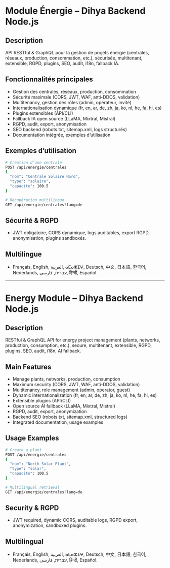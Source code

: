 # Module Énergie – Dihya Backend Node.js

## Description
API RESTful & GraphQL pour la gestion de projets énergie (centrales, réseaux, production, consommation, etc.), sécurisée, multitenant, extensible, RGPD, plugins, SEO, audit, i18n, fallback IA.

## Fonctionnalités principales
- Gestion des centrales, réseaux, production, consommation
- Sécurité maximale (CORS, JWT, WAF, anti-DDOS, validation)
- Multitenancy, gestion des rôles (admin, opérateur, invité)
- Internationalisation dynamique (fr, en, ar, de, zh, ja, ko, nl, he, fa, hi, es)
- Plugins extensibles (API/CLI)
- Fallback IA open source (LLaMA, Mixtral, Mistral)
- RGPD, audit, export, anonymisation
- SEO backend (robots.txt, sitemap.xml, logs structurés)
- Documentation intégrée, exemples d’utilisation

## Exemples d’utilisation
```bash
# Création d’une centrale
POST /api/energie/centrales
{
  "nom": "Centrale Solaire Nord",
  "type": "solaire",
  "capacite": 100.5
}

# Récupération multilingue
GET /api/energie/centrales?lang=de
```

## Sécurité & RGPD
- JWT obligatoire, CORS dynamique, logs auditables, export RGPD, anonymisation, plugins sandboxés.

## Multilingue
- Français, English, العربية, ⴰⵎⴰⵣⵉⵖ, Deutsch, 中文, 日本語, 한국어, Nederlands, עברית, فارسی, हिन्दी, Español.

---

# Energy Module – Dihya Backend Node.js

## Description
RESTful & GraphQL API for energy project management (plants, networks, production, consumption, etc.), secure, multitenant, extensible, RGPD, plugins, SEO, audit, i18n, AI fallback.

## Main Features
- Manage plants, networks, production, consumption
- Maximum security (CORS, JWT, WAF, anti-DDOS, validation)
- Multitenancy, role management (admin, operator, guest)
- Dynamic internationalization (fr, en, ar, de, zh, ja, ko, nl, he, fa, hi, es)
- Extensible plugins (API/CLI)
- Open source AI fallback (LLaMA, Mixtral, Mistral)
- RGPD, audit, export, anonymization
- Backend SEO (robots.txt, sitemap.xml, structured logs)
- Integrated documentation, usage examples

## Usage Examples
```bash
# Create a plant
POST /api/energie/centrales
{
  "nom": "North Solar Plant",
  "type": "solar",
  "capacite": 100.5
}

# Multilingual retrieval
GET /api/energie/centrales?lang=de
```

## Security & RGPD
- JWT required, dynamic CORS, auditable logs, RGPD export, anonymization, sandboxed plugins.

## Multilingual
- Français, English, العربية, ⴰⵎⴰⵣⵉⵖ, Deutsch, 中文, 日本語, 한국어, Nederlands, עברית, فارسی, हिन्दी, Español.
